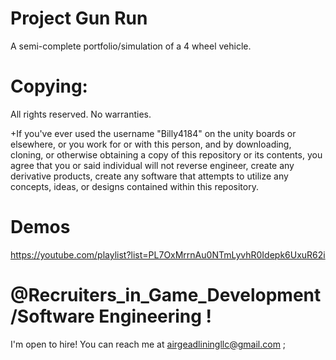 # Project Gun Run
A semi-complete portfolio/simulation of a 4 wheel vehicle.
# Copying:
All rights reserved.
No warranties. 

+If you've ever used the username "Billy4184" on the unity boards or elsewhere, or you work for or with this person, and by downloading, cloning, or otherwise obtaining a copy of this repository or its contents, you agree that you or said individual will not reverse engineer, create any derivative products, create any software that attempts to utilize any concepts, ideas, or designs contained within this repository.


# Demos
https://youtube.com/playlist?list=PL7OxMrrnAu0NTmLyvhR0Idepk6UxuR62i 

# @Recruiters_in_Game_Development/Software Engineering !

I'm open to hire! You can reach me at airgeadliningllc@gmail.com ;
